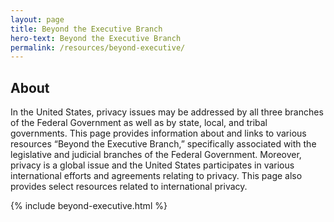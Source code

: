 ```yaml
---
layout: page
title: Beyond the Executive Branch
hero-text: Beyond the Executive Branch
permalink: /resources/beyond-executive/
---
```

## About
In the United States, privacy issues may be addressed by all three branches of the Federal Government as well as by state, local, and tribal governments.  This page provides information about and links to various resources “Beyond the Executive Branch,” specifically associated with the legislative and judicial branches of the Federal Government.  Moreover, privacy is a global issue and the United States participates in various international efforts and agreements relating to privacy.  This page also provides select resources related to international privacy.

{% include beyond-executive.html %}
